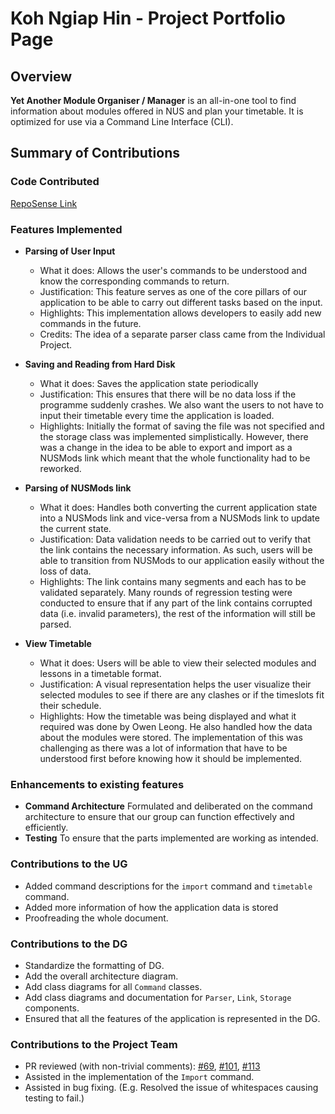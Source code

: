 # Koh Ngiap Hin - Project Portfolio Page

## Overview
**Yet Another Module Organiser / Manager** is an all-in-one tool to find information about modules offered in NUS and plan your timetable. It is optimized for use via a Command Line Interface (CLI).

## Summary of Contributions

### Code Contributed
[RepoSense Link](https://nus-cs2113-ay2223s1.github.io/tp-dashboard/?search=kohnh&breakdown=true&sort=groupTitle&sortWithin=title&since=2022-09-16&timeframe=commit&mergegroup=&groupSelect=groupByRepos&checkedFileTypes=docs~functional-code~test-code~other)

### Features Implemented

- **Parsing of User Input** 
  - What it does: Allows the user's commands to be understood and know the corresponding commands to return.
  - Justification: This feature serves as one of the core pillars of our application to be able to carry out different tasks based on the input.
  - Highlights: This implementation allows developers to easily add new commands in the future.
  - Credits: The idea of a separate parser class came from the Individual Project.

- **Saving and Reading from Hard Disk** 
  - What it does: Saves the application state periodically
  - Justification: This ensures that there will be no data loss if the programme suddenly crashes. We also want the users to not have to input their timetable every time the application is loaded.
  - Highlights: Initially the format of saving the file was not specified and the storage class was implemented simplistically. However, there was a change in the idea to be able to export and import as a NUSMods link which meant that the whole functionality had to be reworked.

- **Parsing of NUSMods link**
  - What it does: Handles both converting the current application state into a NUSMods link and vice-versa from a NUSMods link to update the current state.
  - Justification: Data validation needs to be carried out to verify that the link contains the necessary information. As such, users will be able to transition from NUSMods to our application easily without the loss of data.
  - Highlights: The link contains many segments and each has to be validated separately. Many rounds of regression testing were conducted to ensure that if any part of the link contains corrupted data (i.e. invalid parameters), the rest of the information will still be parsed.

- **View Timetable**
  - What it does: Users will be able to view their selected modules and lessons in a timetable format.
  - Justification: A visual representation helps the user visualize their selected modules to see if there are any clashes or if the timeslots fit their schedule.
  - Highlights: How the timetable was being displayed and what it required was done by Owen Leong. He also handled how the data about the modules were stored. The implementation of this was challenging as there was a lot of information that have to be understood first before knowing how it should be implemented.

### Enhancements to existing features
- **Command Architecture** Formulated and deliberated on the command architecture to ensure that our group can function effectively and efficiently.
- **Testing** To ensure that the parts implemented are working as intended.

### Contributions to the UG

- Added command descriptions for the `import` command and `timetable` command.
- Added more information of how the application data is stored
- Proofreading the whole document.

### Contributions to the DG

- Standardize the formatting of DG.
- Add the overall architecture diagram.
- Add class diagrams for all `Command` classes.
- Add class diagrams and documentation for `Parser`, `Link`, `Storage` components.
- Ensured that all the features of the application is represented in the DG.

### Contributions to the Project Team

- PR reviewed (with non-trivial comments): [#69](https://github.com/AY2223S1-CS2113-F11-3/tp/pull/69), [#101](https://github.com/AY2223S1-CS2113-F11-3/tp/pull/101), [#113](https://github.com/AY2223S1-CS2113-F11-3/tp/pull/113)
- Assisted in the implementation of the `Import` command.
- Assisted in bug fixing. (E.g. Resolved the issue of whitespaces causing testing to fail.)